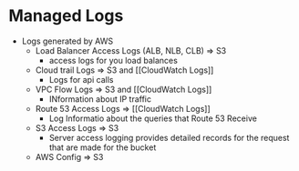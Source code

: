 # Managed Logs
- Logs generated by AWS
	- Load Balancer Access Logs (ALB, NLB, CLB) => S3
		- access logs for you load balances
	- Cloud trail Logs => S3 and [[CloudWatch Logs]]
		- Logs for api calls
	- VPC Flow Logs => S3 and [[CloudWatch Logs]]
		- INformation about IP traffic
	- Route 53 Access Logs => [[CloudWatch Logs]]
		- Log Informatio about the queries that Route 53 Receive
	- S3 Access Logs => S3
		- Server access logging provides detailed records for the request that are made for the bucket
	- AWS Config => S3 